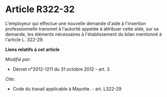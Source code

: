 # Article R322-32

L'employeur qui effectue une nouvelle demande d'aide à l'insertion professionnelle transmet à l'autorité appelée à attribuer
cette aide, sur sa demande, les éléments nécessaires à l'établissement du bilan mentionné à l'article L. 322-29.

**Liens relatifs à cet article**

_Modifié par_:

  - Décret n°2012-1211 du 31 octobre 2012 - art. 3

_Cite_:

  - Code du travail applicable à Mayotte. - art. L322-29

